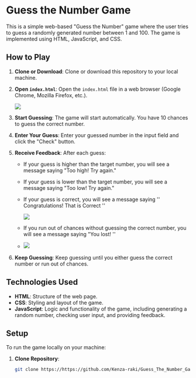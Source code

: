 # Guess the Number Game

This is a simple web-based "Guess the Number" game where the user tries to guess a randomly generated number between 1 and 100. The game is implemented using HTML, JavaScript, and CSS.

## How to Play

1. **Clone or Download**: Clone or download this repository to your local machine.
   
2. **Open `index.html`**: Open the `index.html` file in a web browser (Google Chrome, Mozilla Firefox, etc.).
   
   <img src="https://github.com/Kenza-raki/Guess_The_Number_Game/assets/116951093/b89b145f-e228-4c3e-b1fd-2a735f51a0f3">

4. **Start Guessing**: The game will start automatically. You have 10 chances to guess the correct number.

5. **Enter Your Guess**: Enter your guessed number in the input field and click the "Check" button.

6. **Receive Feedback**: After each guess:
   - If your guess is higher than the target number, you will see a message saying "Too high! Try again."
   - If your guess is lower than the target number, you will see a message saying "Too low! Try again."
   - If your guess is correct, you will see a message saying '' Congratulations! That is Correct ''
     
     <img src="https://github.com/Kenza-raki/Guess_The_Number_Game/assets/116951093/a03b4836-8cc5-49db-8be2-66b6c1bfa410" >
     
   - If you run out of chances without guessing the correct number, you will see a message saying "You lost!  ''
     
   - <img src="https://github.com/Kenza-raki/Guess_The_Number_Game/assets/116951093/589026a9-747b-407f-b590-006ad048799d">

7. **Keep Guessing**: Keep guessing until you either guess the correct number or run out of chances.

## Technologies Used

- **HTML**: Structure of the web page.
- **CSS**: Styling and layout of the game.
- **JavaScript**: Logic and functionality of the game, including generating a random number, checking user input, and providing feedback.

## Setup

To run the game locally on your machine:

1. **Clone Repository**:
   ```bash
   git clone https://https://github.com/Kenza-raki/Guess_The_Number_Game.git

